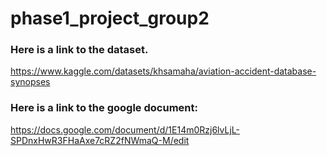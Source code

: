 # phase1_project_group2

### Here is a link to the dataset.

https://www.kaggle.com/datasets/khsamaha/aviation-accident-database-synopses

### Here is a link to the google document:
https://docs.google.com/document/d/1E14m0Rzj6lvLjL-SPDnxHwR3FHaAxe7cRZ2fNWmaQ-M/edit
